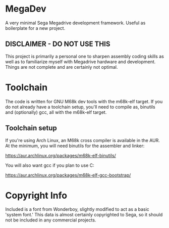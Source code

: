 # MegaDev
A very minimal Sega Megadrive development framework. Useful as boilerplate for a new project.

## DISCLAIMER - DO NOT USE THIS
This project is primarily a personal one to sharpen assembly coding skills as well as to familiarize myself with Megadrive hardware and development. Things are not complete and are certainly not optimal.

# Toolchain
The code is written for GNU M68k dev tools with the m68k-elf target. If you do not already have a toolchain setup, you'll need to compile as, binutils and (optionally) gcc, all with the m68k-elf target.

## Toolchain setup
If you're using Arch Linux, an M68k cross compiler is available in the AUR. At the minimum, you will need binutils for the assembler and linker:

https://aur.archlinux.org/packages/m68k-elf-binutils/

You will also want gcc if you plan to use C:

https://aur.archlinux.org/packages/m68k-elf-gcc-bootstrap/

# Copyright Info
Included is a font from Wonderboy, slightly modified to act as a basic 'system font.' This data is almost certainly copyrighted to Sega, so it should not be included in any commercial projects.
